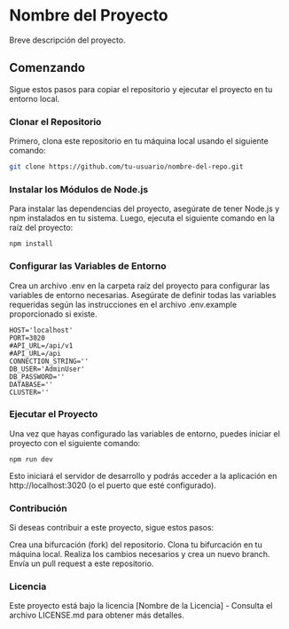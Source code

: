 # Nombre del Proyecto

Breve descripción del proyecto.

## Comenzando

Sigue estos pasos para copiar el repositorio y ejecutar el proyecto en tu entorno local.

### Clonar el Repositorio

Primero, clona este repositorio en tu máquina local usando el siguiente comando:

```bash
git clone https://github.com/tu-usuario/nombre-del-repo.git
```

### Instalar los Módulos de Node.js
Para instalar las dependencias del proyecto, asegúrate de tener Node.js y npm instalados en tu sistema. Luego, ejecuta el siguiente comando en la raíz del proyecto:

```
npm install
```

### Configurar las Variables de Entorno
Crea un archivo .env en la carpeta raíz del proyecto para configurar las variables de entorno necesarias. Asegúrate de definir todas las variables requeridas según las instrucciones en el archivo .env.example proporcionado si existe.

```
HOST='localhost'
PORT=3020
#API_URL=/api/v1
#API_URL=/api
CONNECTION_STRING=''
DB_USER='AdminUser'
DB_PASSWORD=''
DATABASE=''
CLUSTER=''
```

### Ejecutar el Proyecto
Una vez que hayas configurado las variables de entorno, puedes iniciar el proyecto con el siguiente comando:

```
npm run dev
```

Esto iniciará el servidor de desarrollo y podrás acceder a la aplicación en http://localhost:3020 (o el puerto que esté configurado).

### Contribución
Si deseas contribuir a este proyecto, sigue estos pasos:

Crea una bifurcación (fork) del repositorio.
Clona tu bifurcación en tu máquina local.
Realiza los cambios necesarios y crea un nuevo branch.
Envía un pull request a este repositorio.

### Licencia
Este proyecto está bajo la licencia [Nombre de la Licencia] - Consulta el archivo LICENSE.md para obtener más detalles.